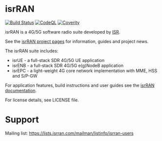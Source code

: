 isrRAN
======

[![Build Status](https://github.com/isrran/isrRAN/actions/workflows/ccpp.yml/badge.svg?branch=master)](https://github.com/isrran/isrRAN/actions/workflows/ccpp.yml)
[![CodeQL](https://github.com/isrran/isrRAN/actions/workflows/codeql.yml/badge.svg?branch=master)](https://github.com/isrran/isrRAN/actions/workflows/codeql.yml)
[![Coverity](https://scan.coverity.com/projects/23045/badge.svg)](https://scan.coverity.com/projects/isrran)

isrRAN is a 4G/5G software radio suite developed by [ISR](http://www.isr.io).

See the [isrRAN project pages](https://www.isrran.com) for information, guides and project news.

The isrRAN suite includes:
  * isrUE - a full-stack SDR 4G/5G UE application
  * isrENB - a full-stack SDR 4G/5G e(g)NodeB application
  * isrEPC - a light-weight 4G core network implementation with MME, HSS and S/P-GW

For application features, build instructions and user guides see the [isrRAN documentation](https://docs.isrran.com).

For license details, see LICENSE file.

Support
=======

Mailing list: https://lists.isrran.com/mailman/listinfo/isrran-users
